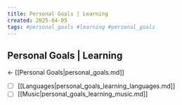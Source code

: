 ```yaml
---
title: Personal Goals | Learning
created: 2025-04-05
tags: #personal_goals #learning #personal_goals
---
```


## Personal Goals | Learning
← [[Personal Goals|personal_goals.md]]

- [ ] [[Languages|personal_goals_learning_languages.md]]
- [ ] [[Music|personal_goals_learning_music.md]]